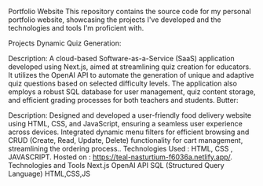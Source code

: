 Portfolio Website
This repository contains the source code for my personal portfolio website, showcasing the projects I've developed and the technologies and tools I'm proficient with.

Projects
Dynamic Quiz Generation:

Description: A cloud-based Software-as-a-Service (SaaS) application developed using Next.js, aimed at streamlining quiz creation for educators. It utilizes the OpenAI API to automate the generation of unique and adaptive quiz questions based on selected difficulty levels. The application also employs a robust SQL database for user management, quiz content storage, and efficient grading processes for both teachers and students.
Butter:

Description: Designed and developed a user-friendly food delivery website using
HTML, CSS, and JavaScript, ensuring a seamless user experience across
devices. Integrated dynamic menu filters for efficient browsing and CRUD
(Create, Read, Update, Delete) functionality for cart management,
streamlining the ordering process..
Technologies Used : HTML, CSS , JAVASCRIPT.
Hosted on : https://teal-nasturtium-f6036a.netlify.app/.
Technologies and Tools
Next.js
OpenAI API
SQL (Structured Query Language)
HTML,CSS,JS

